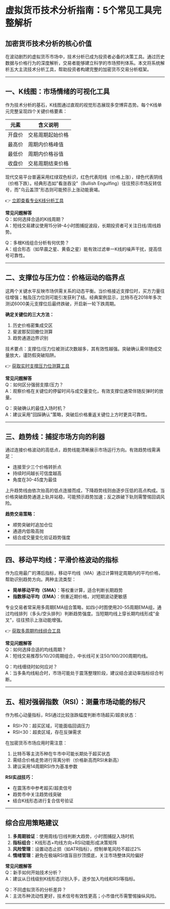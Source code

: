 # 虚拟货币技术分析指南：5个常见工具完整解析

## 加密货币技术分析的核心价值
在波动剧烈的虚拟货币市场中，技术分析已成为投资者必备的决策工具。通过历史数据与价格行为的深度解析，交易者能够建立科学的市场预判体系。本文将系统解析五大主流技术分析工具，帮助投资者构建完整的加密货币交易分析框架。

---

## 一、K线图：市场情绪的可视化工具

作为技术分析的基石，K线图通过直观的视觉形态展现多空博弈态势。每个K线单元完整呈现四个关键价格要素：

| 元素       | 含义说明               |
|------------|------------------------|
| 开盘价     | 交易周期起始价格       |
| 最高价     | 周期内价格峰值         |
| 最低价     | 周期内价格谷值         |
| 收盘价     | 交易周期结束价格       |

现代交易平台普遍采用红绿双色标识，红色代表阳线（价格上涨），绿色代表阴线（价格下跌）。经典形态如"看涨吞没"（Bullish Engulfing）往往预示市场反转信号，而"乌云盖顶"形态则可能预示上涨动能衰竭。

👉 [立即查看专业K线分析工具](https://bit.ly/okx_welcome)

**常见问题解答**  
Q：如何选择合适的K线周期？  
A：短线交易建议使用15分钟-4小时图捕捉波段，长期投资者可关注日线/周线趋势。  

Q：多根K线组合分析有何优势？  
A：组合形态（如早晨之星、黄昏之星）能有效过滤单一K线的噪声干扰，提高信号可靠性。

---

## 二、支撑位与压力位：价格运动的临界点

这两个关键水平反映市场供需关系的动态平衡。当价格接近支撑位时，买方力量往往增强；触及压力位则可能引发获利了结。经典案例显示，比特币在2018年多次测试6000美元支撑位后最终跌破，开启新一轮下跌周期。

**确定关键位的三大方法：**
1. 历史价格密集成交区
2. 斐波那契回撤位测算
3. 趋势通道边界识别

技术要点：支撑位/压力位被测试次数越多，其有效性越强。突破确认需伴随成交量放大，谨防假突破陷阱。

👉 [获取实时支撑压力位测算工具](https://bit.ly/okx_welcome)

**常见问题解答**  
Q：如何区分强弱支撑/压力？  
A：观察价格在关键位的停留时间与成交量变化，有效支撑位通常伴随反弹时的放量。

Q：突破确认的最佳入场时机？  
A：建议采用"回踩确认"策略，突破后价格重返关键位上方时更具可靠性。

---

## 三、趋势线：捕捉市场方向的利器

通过连接价格波动的高低点，趋势线能清晰展示市场运行方向。有效趋势线需满足：
- 连接至少三个价格转折点
- 持续时间越长可信度越高
- 角度在30-45度为最佳

上升趋势线由依次抬高的低点连接而成，下降趋势线则由逐步压低的高点构成。当价格突破趋势通道上轨并站稳，可能预示趋势加速；反之跌破下轨则需警惕回调风险。

**趋势交易策略：**
- 顺势突破时追加仓位
- 通道内低吸高抛
- 结合成交量变化验证趋势强度

---

## 四、移动平均线：平滑价格波动的指标

作为应用最广的滞后指标，移动平均线（MA）通过计算特定周期内的平均价格，帮助识别趋势方向。两种主流类型：
- **简单移动平均（SMA）**：等权重计算，适合判断长期趋势
- **指数移动平均（EMA）**：侧重近期价格，对短期波动更敏感

专业交易者常采用多周期EMA组合策略，如四小时图使用20-55周期EMA组，通过均线排列（多头/空头排列）判断趋势强度。当短期均线上穿长期均线形成"金叉"，往往预示上涨动能增强。

👉 [获取多周期均线组合工具](https://bit.ly/okx_welcome)

**常见问题解答**  
Q：如何选择合适的均线周期？  
A：短线交易推荐5/10/20周期组合，中长线可关注50/100/200周期均线。

Q：均线缠绕时如何应对？  
A：当多条均线粘合时，市场可能处于震荡整理阶段，建议结合波动率指标综合判断。

---

## 五、相对强弱指数（RSI）：测量市场动能的标尺

作为核心动量指标，RSI通过比较涨跌幅度判断市场超买/超卖状态：
- RSI>70：超买区域，可能面临回调压力
- RSI<30：超卖区域，存在反弹需求

在加密货币市场应用时需注意：
1. 比特币等主流币种在牛市中可能长期处于超买状态
2. 需结合价格走势进行背离分析（价格新高而RSI未新高）
3. 建议采用14周期RSI作为基准参数

**RSI实战技巧：**
- 在震荡市中参考超买/超卖信号
- 趋势市中关注趋势线突破
- 结合K线形态进行复合信号验证

---

## 综合应用策略建议

1. **多周期验证**：使用周线/日线判断大趋势，小时图捕捉入场时机
2. **指标组合**：K线形态+均线方向+RSI动能形成决策矩阵
3. **风险管理**：设置动态止损（如ATR指标），控制单笔风险不超过2%
4. **情绪管理**：避免在极端RSI值盲目抄顶摸底，关注市场整体风险偏好

**常见问题解答**  
Q：新手如何开始技术分析？  
A：建议从日线级别K线形态识别入手，逐步加入均线和RSI等指标。

Q：不同虚拟货币的分析差异？  
A：主流币种流动性更好，技术信号有效性更高；小市值代币需警惕操纵风险。

---
